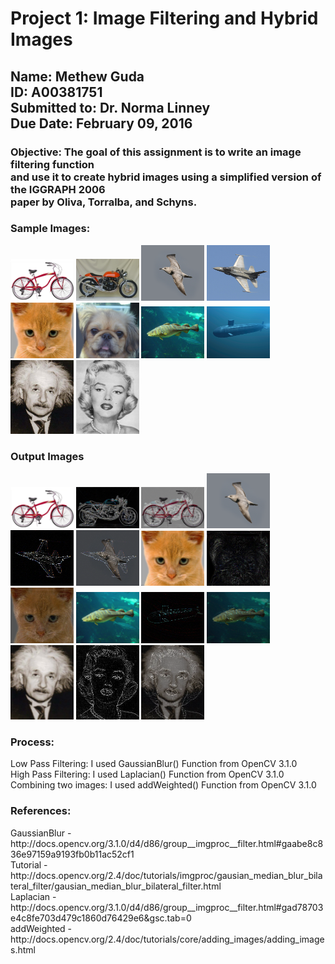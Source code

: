 <h1>Project 1: Image Filtering and Hybrid Images</h1>
<h2>
	Name: Methew Guda<br>
	ID: A00381751<br>
	Submitted  to: Dr. Norma Linney<br>
	Due Date: February 09, 2016<br>
</h2>

<h3>
	Objective: The goal of this assignment is to write an image filtering function<br>
	and use it to create hybrid images using a simplified version of the IGGRAPH 2006<br>
	paper by Oliva, Torralba, and Schyns. 
</h3>

<h3>Sample Images:</h3>
<img src="InputImages/bicycle.bmp" alt="Bicycle" style="width:20%;height:20%;">
<img src="InputImages/motorcycle.bmp" alt="Motorcycle" style="width:20%;height:20%;">
<img src="InputImages/bird.bmp" alt="Bird" style="width:20%;height:20%;">
<img src="InputImages/plane.bmp" alt="Plane" style="width:20%;height:20%;">  	
<img src="InputImages/cat.bmp" alt="Cat" style="width:20%;height:20%;">
<img src="InputImages/dog.bmp" alt="Dog" style="width:20%;height:20%;">
<img src="InputImages/fish.bmp" alt="Fish" style="width:20%;height:20%;">
<img src="InputImages/submarine.bmp" alt="Submarine" style="width:20%;height:20%;">
<img src="InputImages/einstein.bmp" alt="Einstein" style="width:20%;height:20%;">  	  	
<img src="InputImages/marilyn.bmp" alt="Marilyn" style="width:20%;height:20%;">

<h3>Output Images</h3>
<img src="OutputImages/bicycle.bmp" alt="Bicycle" style="width:20%;height:20%;">
<img src="OutputImages/motorcycle.bmp" alt="Motorcycle" style="width:20%;height:20%;">
<img src="OutputImages/bicycle.motorcycle.bmp" alt="Hybrid 01" style="width:20%;height:20%;">
<img src="OutputImages/bird.bmp" alt="Bird" style="width:20%;height:20%;">
<img src="OutputImages/plane.bmp" alt="Plane" style="width:20%;height:20%;">
<img src="OutputImages/bird.plane.bmp" alt="Hybrid 02" style="width:20%;height:20%;">   	
<img src="OutputImages/cat.bmp" alt="Cat" style="width:20%;height:20%;">
<img src="OutputImages/dog.bmp" alt="Dog" style="width:20%;height:20%;">
<img src="OutputImages/cat.dog.bmp" alt="Hybrid 03" style="width:20%;height:20%;">
<img src="OutputImages/fish.bmp" alt="Fish" style="width:20%;height:20%;">
<img src="OutputImages/submarine.bmp" alt="Submarine" style="width:20%;height:20%;">
<img src="OutputImages/fish.submarine.bmp" alt="Hybrid 04" style="width:20%;height:20%;">
<img src="OutputImages/einstein.bmp" alt="Einstein" style="width:20%;height:20%;">  	  	
<img src="OutputImages/marilyn.bmp" alt="Marilyn" style="width:20%;height:20%;">
<img src="OutputImages/einstein.marilyn.bmp" alt="Hybrid 05" style="width:20%;height:20%;"> 

<h3>Process:</h3>
<p>
	Low Pass Filtering: I used GaussianBlur() Function from OpenCV 3.1.0<br>
	High Pass Filtering: I used Laplacian() Function from OpenCV 3.1.0<br>
	Combining two images: I used addWeighted() Function from OpenCV 3.1.0
</p>

<h3>References: </h3>
<p>
	GaussianBlur - http://docs.opencv.org/3.1.0/d4/d86/group__imgproc__filter.html#gaabe8c836e97159a9193fb0b11ac52cf1<br>
	Tutorial - http://docs.opencv.org/2.4/doc/tutorials/imgproc/gausian_median_blur_bilateral_filter/gausian_median_blur_bilateral_filter.html<br>
	Laplacian - http://docs.opencv.org/3.1.0/d4/d86/group__imgproc__filter.html#gad78703e4c8fe703d479c1860d76429e6&amp;gsc.tab=0<br>
	addWeighted - http://docs.opencv.org/2.4/doc/tutorials/core/adding_images/adding_images.html<br>
</p>
